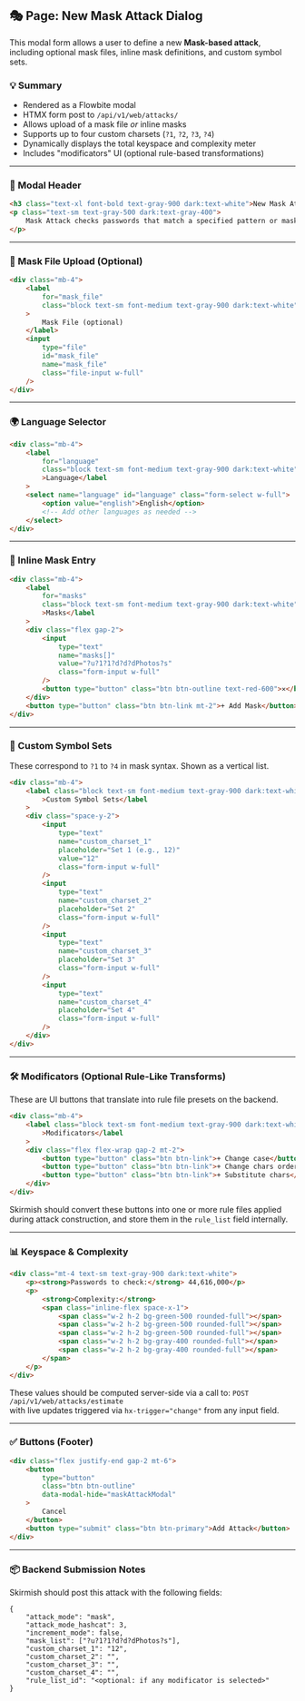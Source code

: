 ## 🎭 Page: New Mask Attack Dialog

This modal form allows a user to define a new **Mask-based attack**, including optional mask files, inline mask definitions, and custom symbol sets.

### 💡 Summary

-   Rendered as a Flowbite modal
-   HTMX form post to `/api/v1/web/attacks/`
-   Allows upload of a mask file _or_ inline masks
-   Supports up to four custom charsets (`?1`, `?2`, `?3`, `?4`)
-   Dynamically displays the total keyspace and complexity meter
-   Includes "modificators" UI (optional rule-based transformations)

---

### 🧱 Modal Header

```html
<h3 class="text-xl font-bold text-gray-900 dark:text-white">New Mask Attack</h3>
<p class="text-sm text-gray-500 dark:text-gray-400">
    Mask Attack checks passwords that match a specified pattern or mask.
</p>
```

---

### 📂 Mask File Upload (Optional)

```html
<div class="mb-4">
    <label
        for="mask_file"
        class="block text-sm font-medium text-gray-900 dark:text-white"
    >
        Mask File (optional)
    </label>
    <input
        type="file"
        id="mask_file"
        name="mask_file"
        class="file-input w-full"
    />
</div>
```

---

### 🌍 Language Selector

```html
<div class="mb-4">
    <label
        for="language"
        class="block text-sm font-medium text-gray-900 dark:text-white"
        >Language</label
    >
    <select name="language" id="language" class="form-select w-full">
        <option value="english">English</option>
        <!-- Add other languages as needed -->
    </select>
</div>
```

---

### 🔣 Inline Mask Entry

```html
<div class="mb-4">
    <label
        for="masks"
        class="block text-sm font-medium text-gray-900 dark:text-white"
        >Masks</label
    >
    <div class="flex gap-2">
        <input
            type="text"
            name="masks[]"
            value="?u?1?1?d?d?dPhotos?s"
            class="form-input w-full"
        />
        <button type="button" class="btn btn-outline text-red-600">✕</button>
    </div>
    <button type="button" class="btn btn-link mt-2">+ Add Mask</button>
</div>
```

---

### 🧩 Custom Symbol Sets

These correspond to `?1` to `?4` in mask syntax. Shown as a vertical list.

```html
<div class="mb-4">
    <label class="block text-sm font-medium text-gray-900 dark:text-white"
        >Custom Symbol Sets</label
    >
    <div class="space-y-2">
        <input
            type="text"
            name="custom_charset_1"
            placeholder="Set 1 (e.g., 12)"
            value="12"
            class="form-input w-full"
        />
        <input
            type="text"
            name="custom_charset_2"
            placeholder="Set 2"
            class="form-input w-full"
        />
        <input
            type="text"
            name="custom_charset_3"
            placeholder="Set 3"
            class="form-input w-full"
        />
        <input
            type="text"
            name="custom_charset_4"
            placeholder="Set 4"
            class="form-input w-full"
        />
    </div>
</div>
```

---

### 🛠️ Modificators (Optional Rule-Like Transforms)

These are UI buttons that translate into rule file presets on the backend.

```html
<div class="mb-4">
    <label class="block text-sm font-medium text-gray-900 dark:text-white"
        >Modificators</label
    >
    <div class="flex flex-wrap gap-2 mt-2">
        <button type="button" class="btn btn-link">+ Change case</button>
        <button type="button" class="btn btn-link">+ Change chars order</button>
        <button type="button" class="btn btn-link">+ Substitute chars</button>
    </div>
</div>
```

Skirmish should convert these buttons into one or more rule files applied during attack construction, and store them in the `rule_list` field internally.

---

### 📊 Keyspace & Complexity

```html
<div class="mt-4 text-sm text-gray-900 dark:text-white">
    <p><strong>Passwords to check:</strong> 44,616,000</p>
    <p>
        <strong>Complexity:</strong>
        <span class="inline-flex space-x-1">
            <span class="w-2 h-2 bg-green-500 rounded-full"></span>
            <span class="w-2 h-2 bg-green-500 rounded-full"></span>
            <span class="w-2 h-2 bg-green-500 rounded-full"></span>
            <span class="w-2 h-2 bg-gray-400 rounded-full"></span>
            <span class="w-2 h-2 bg-gray-400 rounded-full"></span>
        </span>
    </p>
</div>
```

These values should be computed server-side via a call to:
`POST /api/v1/web/attacks/estimate`  
with live updates triggered via `hx-trigger="change"` from any input field.

---

### ✅ Buttons (Footer)

```html
<div class="flex justify-end gap-2 mt-6">
    <button
        type="button"
        class="btn btn-outline"
        data-modal-hide="maskAttackModal"
    >
        Cancel
    </button>
    <button type="submit" class="btn btn-primary">Add Attack</button>
</div>
```

---

### 📦 Backend Submission Notes

Skirmish should post this attack with the following fields:

```jsonc
{
    "attack_mode": "mask",
    "attack_mode_hashcat": 3,
    "increment_mode": false,
    "mask_list": ["?u?1?1?d?d?dPhotos?s"],
    "custom_charset_1": "12",
    "custom_charset_2": "",
    "custom_charset_3": "",
    "custom_charset_4": "",
    "rule_list_id": "<optional: if any modificator is selected>"
}
```
